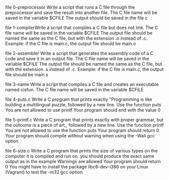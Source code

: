 file 0-preprocessor Write a script that runs a C file through the preprocessor and save the result into another file.
The C file name will be saved in the variable $CFILE
The output should be saved in the file c

file 1-compilerWrite a script that compiles a C file but does not link.
The C file name will be saved in the variable $CFILE
The output file should be named the same as the C file, but with the extension .o instead of .c.
Example: if the C file is main.c, the output file should be main.o

file 2-assembler  Write a script that generates the assembly code of a C code and save it in an output file.
The C file name will be saved in the variable $CFILE
The output file should be named the same as the C file, but with the extension .s instead of .c.
Example: if the C file is main.c, the output file should be main.s

file 3-name Write a script that compiles a C file and creates an executable named cisfun.
The C file name will be saved in the variable $CFILE

file 4-puts.c Write a C program that prints exactly "Programming is like building a multilingual puzzle, followed by a new line.
Use the function puts
You are not allowed to use printf
Your program should end with the value 0

file 5-printf.c Write a C program that prints exactly with proper grammar, but the outcome is a piece of art,, followed by a new line.
Use the function printf
You are not allowed to use the function puts
Your program should return 0
Your program should compile without warning when using the -Wall gcc option

file 6-size.c Write a C program that prints the size of various types on the computer it is compiled and run on.
you should produce the exact same output as in the example
Warnings are allowed
Your program should return 0
You might have to install the package libc6-dev-i386 on your Linux (Vagrant) to test the -m32 gcc option

